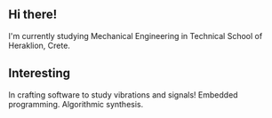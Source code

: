 Hi there!
----
I'm currently studying Mechanical Engineering in Technical School of Heraklion, Crete.

Interesting
-----
In crafting software to study vibrations and signals!
Embedded programming.
Algorithmic synthesis.
